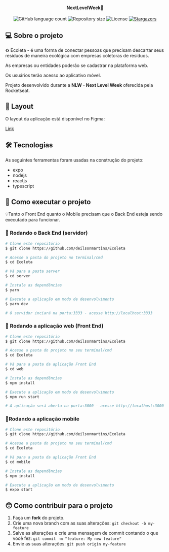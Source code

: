 <h4 align="center"> 
	NextLevelWeek🚀
</h4>

<p align="center">
  <img alt="GitHub language count" src="https://img.shields.io/github/languages/count/deilsonmartins/Ecoleta?color=%2304D361">

  <img alt="Repository size" src="https://img.shields.io/github/repo-size/deilsonmartins/Ecoleta">
  
  <img alt="License" src="https://img.shields.io/badge/license-MIT-brightgreen">
   <a href="https://github.com/deilsonmartins/Ecoleta/stargazers">
    <img alt="Stargazers" src="https://img.shields.io/github/stars/deilsonmartins/Ecoleta?style=social">
  </a>
</p>


## 💻 Sobre o projeto

♻️ Ecoleta - é uma forma de conectar pessoas que precisam descartar seus resíduos de maneira ecológica com empresas coletoras de resíduos.

As empresas ou entidades poderão se cadastrar na plataforma web.

Os usuários terão acesso ao aplicativo móvel.

Projeto desenvolvido durante a **NLW - Next Level Week** oferecida pela Rocketseat.

## 🎨 Layout

O layout da aplicação está disponível no Figma:

<a href="https://www.figma.com/file/1SxgOMojOB2zYT0Mdk28lB/Ecoleta?node-id=136%3A546">Link</a>

## 🛠 Tecnologias

As seguintes ferramentas foram usadas na construção do projeto:

- expo
- nodejs
- reactjs
- typescript

## 🚀 Como executar o projeto

💡Tanto o Front End quanto o Mobile precisam que o Back End esteja sendo executado para funcionar.

### 🎲 Rodando o Back End (servidor)

```bash
# Clone este repositório
$ git clone https://github.com/deilsonmartins/Ecoleta

# Acesse a pasta do projeto no terminal/cmd
$ cd Ecoleta

# Vá para a pasta server
$ cd server

# Instale as dependências
$ yarn

# Execute a aplicação em modo de desenvolvimento
$ yarn dev

# O servidor inciará na porta:3333 - acesse http://localhost:3333 
```

### 🧭 Rodando a aplicação web (Front End)

```bash
# Clone este repositório
$ git clone https://github.com/deilsonmartins/Ecoleta

# Acesse a pasta do projeto no seu terminal/cmd
$ cd Ecoleta

# Vá para a pasta da aplicação Front End
$ cd web

# Instale as dependências
$ npm install

# Execute a aplicação em modo de desenvolvimento
$ npm run start

# A aplicação será aberta na porta:3000 - acesse http://localhost:3000
```

### 📱Rodando a aplicação mobile 

```bash
# Clone este repositório
$ git clone https://github.com/deilsonmartins/Ecoleta

# Acesse a pasta do projeto no seu terminal/cmd
$ cd Ecoleta

# Vá para a pasta da aplicação Front End
$ cd mobile

# Instale as dependências
$ npm install

# Execute a aplicação em modo de desenvolvimento
$ expo start

```
## 😯 Como contribuir para o projeto

1. Faça um **fork** do projeto.
2. Crie uma nova branch com as suas alterações: `git checkout -b my-feature`
3. Salve as alterações e crie uma mensagem de commit contando o que você fez: `git commit -m "feature: My new feature"`
4. Envie as suas alterações: `git push origin my-feature`
